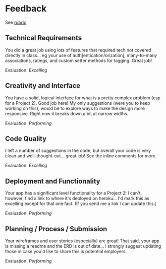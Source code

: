 # Feedback

See [rubric](https://github.com/ga-wdi-exercises/project2/blob/master/evaluation.md)

## Technical Requirements

You did a great job using lots of features that required tech not covered directly in class... eg your use of auth[entication/orization],
many-to-many associations, ratings, and custom setter methods for tagging. Great job!

Evaluation: *Excelling*

## Creativity and Interface

You have a solid, logical interface for what is a pretty complex problem (esp for a Project 2). Good job here! My only
suggestions (were you to keep working on this), would be to explore ways to make the design more responsive. Right now it breaks
down a bit at narrow widths.

Evaluation: *Performing*

## Code Quality

I left a number of suggestions in the code, but overall your code is very clean and well-thought-out... great job! See the
inline comments for more.

Evaluation: *Excelling*

## Deployment and Functionality

Your app has a significant level functionality for a Project 2! I can't, however, find a link to where it's deployed on heroku...
I'd mark this as excelling except for that one fact. (If you send me a link I can update this.)

Evaluation: *Performing*

## Planning / Process / Submission

Your wireframes and user stories (especially) are great! That said, your app is missing a readme and the ERD is out of date...
I strongly suggest updating those in case you'd like to share this is potential employers.

Evaluation: *Performing*
